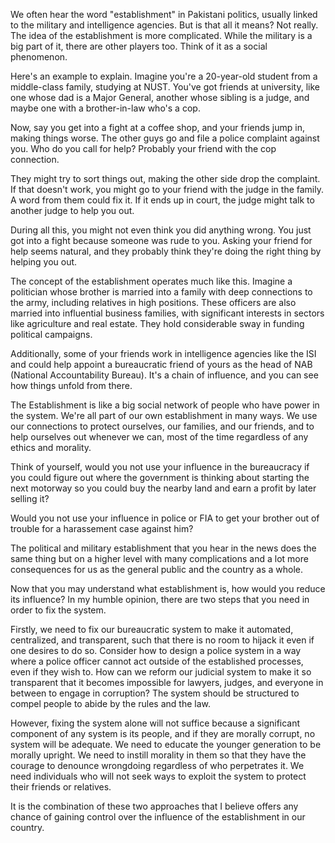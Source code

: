 We often hear the word "establishment" in Pakistani politics, usually linked to the military and intelligence agencies. But is that all it means? Not really. The idea of the establishment is more complicated. While the military is a big part of it, there are other players too. Think of it as a social phenomenon.

Here's an example to explain. Imagine you're a 20-year-old student from a middle-class family, studying at NUST. You've got friends at university, like one whose dad is a Major General, another whose sibling is a judge, and maybe one with a brother-in-law who's a cop. 

Now, say you get into a fight at a coffee shop, and your friends jump in, making things worse. The other guys go and file a police complaint against you. Who do you call for help? Probably your friend with the cop connection.

They might try to sort things out, making the other side drop the complaint. If that doesn't work, you might go to your friend with the judge in the family. A word from them could fix it. If it ends up in court, the judge might talk to another judge to help you out.

During all this, you might not even think you did anything wrong. You just got into a fight because someone was rude to you. Asking your friend for help seems natural, and they probably think they're doing the right thing by helping you out.

The concept of the establishment operates much like this. Imagine a politician whose brother is married into a family with deep connections to the army, including relatives in high positions. These officers are also married into influential business families, with significant interests in sectors like agriculture and real estate. They hold considerable sway in funding political campaigns. 

Additionally, some of your friends work in intelligence agencies like the ISI and could help appoint a bureaucratic friend of yours as the head of NAB (National Accountability Bureau). It's a chain of influence, and you can see how things unfold from there.

The Establishment is like a big social network of people who have power in the system. We're all part of our own establishment in many ways. We use our connections to protect ourselves, our families, and our friends, and to help ourselves out whenever we can, most of the time regardless of any ethics and morality. 

Think of yourself, would you not use your influence in the bureaucracy if you could figure out where the government is thinking about starting the next motorway so you could buy the nearby land and earn a profit by later selling it?

Would you not use your influence in police or FIA to get your brother out of trouble for a harassement case against him?


The political and military establishment that you hear in the news does the same thing but on a higher level with many complications and a lot more consequences for us as the general public and the country as a whole.


Now that you may understand what establishment is, how would you reduce its influence? In my humble opinion, there are two steps that you need in order to fix the system.

Firstly, we need to fix our bureaucratic system to make it automated, centralized, and transparent, such that there is no room to hijack it even if one desires to do so. Consider how to design a police system in a way where a police officer cannot act outside of the established processes, even if they wish to. How can we reform our judicial system to make it so transparent that it becomes impossible for lawyers, judges, and everyone in between to engage in corruption? The system should be structured to compel people to abide by the rules and the law.

However, fixing the system alone will not suffice because a significant component of any system is its people, and if they are morally corrupt, no system will be adequate. We need to educate the younger generation to be morally upright. We need to instill morality in them so that they have the courage to denounce wrongdoing regardless of who perpetrates it. We need individuals who will not seek ways to exploit the system to protect their friends or relatives.

It is the combination of these two approaches that I believe offers any chance of gaining control over the influence of the establishment in our country.
